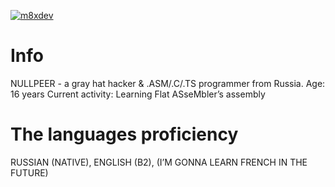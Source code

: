 [![m8xdev](https://github-readme-stats.vercel.app/api?username=nullpeer&theme=tokyonight)](https://github.com/anuraghazra/github-readme-stats)
# Info
NULLPEER - a gray hat hacker & .ASM/.C/.TS programmer from Russia.
Age: 16 years
Current activity: Learning Flat ASseMbler’s assembly
# The languages proficiency
RUSSIAN (NATIVE), ENGLISH (B2), (I’M GONNA LEARN FRENCH IN THE FUTURE)
